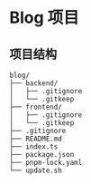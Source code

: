 # Blog 项目

## 项目结构
```text=project_structure_start
blog/
├── backend/
│   ├── .gitignore
│   └── .gitkeep
├── frontend/
│   ├── .gitignore
│   └── .gitkeep
├── .gitignore
├── README.md
├── index.ts
├── package.json
├── pnpm-lock.yaml
└── update.sh
```